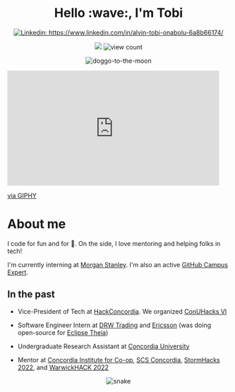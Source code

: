 <h1 align="center"> Hello :wave:, I'm Tobi </h1>

<p align="center">
<a href="https://www.linkedin.com/in/alvin-tobi-onabolu-6a8b66174/"><img src="https://img.shields.io/badge/-Tobi_Onabolu-%230077B5.svg?&style=flat&logo=linkedin&logoColor=white" alt="Linkedin: https://www.linkedin.com/in/alvin-tobi-onabolu-6a8b66174/"></a>
</p>
<p align="center">
<img src="https://img.shields.io/badge/Vim-Lover-brightgreen?&logo=Vim">
<img src="https://komarev.com/ghpvc/?username=TobiOnabolu&color=blue" alt="view count" />
</p>


<p align="center">
<img src="https://giphy.com/embed/7J4P7cUur2DlErijp3" alt="doggo-to-the-moon">
</p>

<iframe src="https://giphy.com/embed/7J4P7cUur2DlErijp3" width="480" height="261" frameBorder="0" class="giphy-embed" allowFullScreen></iframe><p><a href="https://giphy.com/gifs/manny-manny404-mannynotfound-7J4P7cUur2DlErijp3">via GIPHY</a></p>

# About me

I code for fun and for 🍕. On the side, I love mentoring and helping folks in tech!

I'm currently interning at [Morgan Stanley](https://www.morganstanley.com).
I'm also an active [GitHub Campus Expert](https://githubcampus.expert/DukeNgn).

## In the past
- Vice-President of Tech at [HackConcordia](https://hackconcordia.io). We organized [ConUHacks VI](https://2022.conuhacks.io)

- Software Engineer Intern at [DRW Trading](https://drw.com) and [Ericsson](https://www.ericsson.com) (was doing open-source for [Eclipse Theia](https://github.com/eclipse-theia/theia))


- Undergraduate Research Assistant at [Concordia University](https://www.concordia.ca/)


- Mentor at [Concordia Institute for Co-op](https://www.concordia.ca/academics/co-op.html), [SCS Concordia](https://scsconcordia.com/), [StormHacks 2022](https://stormhacks.com), and [WarwickHACK 2022](https://hack.warwick.tech)


<p align="center">
  <img src="https://github.com/DukeNgn/DukeNgn/raw/output/github-contribution-grid-snake.svg" alt="snake"></center>
</p>
